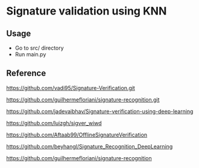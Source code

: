 # Signature validation using KNN

## Usage

- Go to src/ directory
- Run main.py

## Reference

https://github.com/vadi95/Signature-Verification.git

https://github.com/guilhermefloriani/signature-recognition.git

https://github.com/jadevaibhav/Signature-verification-using-deep-learning

https://github.com/luizgh/sigver_wiwd

https://github.com/Aftaab99/OfflineSignatureVerification

https://github.com/beyhangl/Signature_Recognition_DeepLearning

https://github.com/guilhermefloriani/signature-recognition


